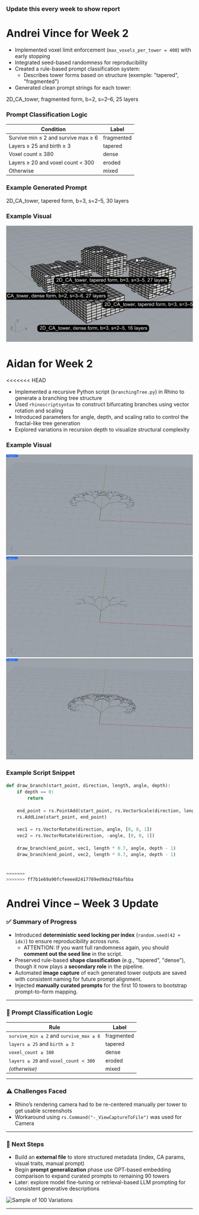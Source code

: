 ### Update this every week to show report

# **Andrei Vince** for Week 2
- Implemented voxel limit enforcement (`max_voxels_per_tower = 400`) with early stopping
- Integrated seed-based randomness for reproducibility
- Created a rule-based prompt classification system:
  - Describes tower forms based on structure (exemple: "tapered", "fragmented")
- Generated clean prompt strings for each tower:

2D_CA_tower, fragmented form, b=2, s=2–6, 25 layers

### Prompt Classification Logic

| Condition                                      | Label        |
| --------------------------------------------- | ------------ |
| Survive min ≤ 2 and survive max ≥ 6           | fragmented   |
| Layers ≥ 25 and birth ≥ 3                     | tapered      |
| Voxel count ≥ 380                             | dense        |
| Layers ≥ 20 and voxel count < 300             | eroded       |
| Otherwise                                     | mixed        |

### Example Generated Prompt

2D_CA_tower, tapered form, b=3, s=2–5, 30 layers

### Example Visual
![Tower Sample](images/Tower%20Sample%20Week%202.png)

# **Aidan** for Week 2
<<<<<<< HEAD

- Implemented a recursive Python script (`branchingTree.py`) in Rhino to generate a branching tree structure
- Used `rhinoscriptsyntax` to construct bifurcating branches using vector rotation and scaling
- Introduced parameters for angle, depth, and scaling ratio to control the fractal-like tree generation
- Explored variations in recursion depth to visualize structural complexity

### Example Visual
![Sample 1](images/branch1.png)
![Sample 2](images/branch2.png)
![Sample 3](images/branch3.png)

### Example Script Snippet


```python
def draw_branch(start_point, direction, length, angle, depth):
    if depth == 0:
        return

    end_point = rs.PointAdd(start_point, rs.VectorScale(direction, length))
    rs.AddLine(start_point, end_point)

    vec1 = rs.VectorRotate(direction, angle, [0, 0, 1])
    vec2 = rs.VectorRotate(direction, -angle, [0, 0, 1])

    draw_branch(end_point, vec1, length * 0.7, angle, depth - 1)
    draw_branch(end_point, vec2, length * 0.7, angle, depth - 1)


=======
>>>>>>> ff7b1e69a90fcfeeee82417789ed9da2f68afbba
```

# **Andrei Vince – Week 3 Update**

### ✅ Summary of Progress

- Introduced **deterministic seed locking per index** (`random.seed(42 + idx)`) to ensure reproducibility across runs.
  - ATTENTION: If you want full randomness again, you should **comment out the seed line** in the script.
- Preserved rule-based **shape classification** (e.g., "tapered", "dense"), though it now plays a **secondary role** in the pipeline.
- Automated **image capture** of each generated tower outputs are saved with consistent naming for future prompt alignment.
- Injected **manually curated prompts** for the first 10 towers to bootstrap prompt-to-form mapping.

---

### 🧠 Prompt Classification Logic

| Rule                                               | Label        |
| -------------------------------------------------- | ------------ |
| `survive_min ≤ 2` and `survive_max ≥ 6`            | fragmented   |
| `layers ≥ 25` and `birth ≥ 3`                      | tapered      |
| `voxel_count ≥ 380`                                | dense        |
| `layers ≥ 20` and `voxel_count < 300`              | eroded       |
| *(otherwise)*                                      | mixed        |

---

### ⚠️ Challenges Faced

- Rhino’s rendering camera had to be re-centered manually per tower to get usable screenshots
- Workaround using `rs.Command("-_ViewCaptureToFile")` was used for Camera

---

### 🚀 Next Steps

- Build an **external file** to store structured metadata (index, CA params, visual traits, manual prompt)
- Begin **prompt generalization** phase use GPT-based embedding comparison to expand curated prompts to remaining 90 towers
- Later: explore model fine-tuning or retrieval-based LLM prompting for consistent generative descriptions


![Sample of 100 Variations](images/variations100.png)

---



